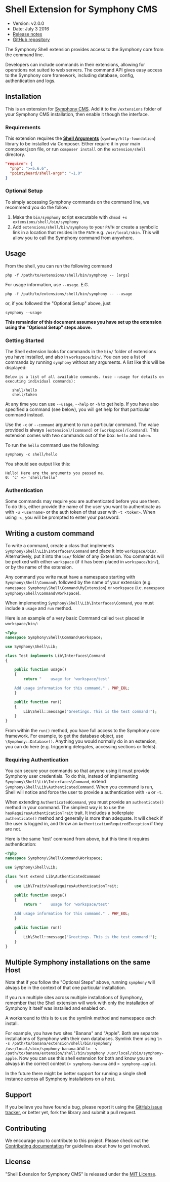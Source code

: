 # Shell Extension for Symphony CMS

- Version: v2.0.0
- Date: July 3 2016
- [Release notes](https://github.com/pointybeard/shell/blob/master/CHANGELOG.md)
- [GitHub repository](https://github.com/pointybeard/shell)

The Symphony Shell extension provides access to the Symphony core from the command line.

Developers can include commands in their extensions, allowing for operations not suited
to web servers. The command API gives easy access to the Symphony core framework, including database, config, authentication and logs.

## Installation

This is an extension for [Symphony CMS](http://getsymphony.com). Add it to the `/extensions` folder of your Symphony CMS installation, then enable it though the interface.

### Requirements

This extension requires the **[Shell Arguments](https://github.com/pointybeard/shellargs)** (`symfony/http-foundation`) library to be installed via Composer. Either require it in your main composer.json file, or run `composer install` on the `extension/shell` directory.

```json
"require": {
  "php": ">=5.6.6",
  "pointybeard/shell-args": "~1.0"
}
```

### Optional Setup

To simply accessing Symphony commands on the command line, we recommend you do the follow:

1. Make the `bin/symphony` script executable with `chmod +x extensions/shell/bin/symphony`
2. Add `extensions/shell/bin/symphony` to your `PATH` or create a symbolic link in a location that resides in the `PATH` e.g. `/usr/local/sbin`. This will allow you to call the Symphony command from anywhere.

## Usage

From the shell, you can run the following command

    php -f /path/to/extensions/shell/bin/symphony -- [args]

For usage information, use `--usage`. E.G.

    php -f /path/to/extensions/shell/bin/symphony -- --usage

or, if you followed the "Optional Setup" above, just

    symphony --usage

**This remainder of this document assumes you have set up the extension using the "Optional Setup" steps above.**

### Getting Started

The Shell extension looks for commands in the `bin/` folder of extensions you have installed, and also in `workspace/bin/`. You can see a list of commands by running `symphony` without any arguments. A list like this will be displayed:

    Below is a list of all available commands. (use --usage for details on
    executing individual commands):

       shell/hello
       shell/token

At any time you can use `--usage`, `--help` or `-h` to get help. If you have also specified a command (see below), you will get help for that particular command instead.

Use the `-c` or `--command` argument to run a particular command. The value provided is always `[extension]/[command]` or `[workspace]/[command]`. This extension comes with two commands out of the box: `hello` and `token`.

To run the `hello` command use the following:

    symphony -c shell/hello

You should see output like this:

    Hello! Here are the arguments you passed me.
    0: 'c' => 'shell/hello'

### Authentication

Some commands may require you are authenticated before you use them. To do this, either provide the name of the user you want to authenticate as with `-u <username>` or the auth token of that user with `-t <token>`. When using `-u`, you will be prompted to enter your password.

## Writing a custom command

To write a command, create a class that implements `Symphony\Shell\Lib\Interfaces\Command` and place it into `workspace/bin/`. Alternatively, put it into the `bin/` folder of any Extension. You commands will be prefixed with either `workspace` (if it has been placed in `workspace/bin/`), or by the name of the extension.

Any command you write must have a namespace starting with `Symphony\Shell\Command\` followed by the name of your extension (e.g. `namespace Symphony\Shell\Command\MyExtension`) or `workspace` (i.e. `namespace Symphony\Shell\Command\Workspace`).

When implementing `Symphony\Shell\Lib\Interfaces\Command`, you must include a `usage` and `run` method.

Here is an example of a very basic Command called `test` placed in `workspace/bin/`:

```php
<?php
namespace Symphony\Shell\Command\Workspace;

use Symphony\Shell\Lib;

class Test implements Lib\Interfaces\Command
{

    public function usage()
    {
        return "    usage for 'workspace/test'

    Add usage information for this command." . PHP_EOL;
    }

    public function run()
    {
        Lib\Shell::message("Greetings. This is the test command!");
    }
}
```

From within the `run()` method, you have full access to the Symphony core framework. For example, to get the database object, use `\Symphony::Database()`. Anything you would normally do in an extension, you can do here (e.g. triggering delegates, accessing sections or fields).

### Requiring Authentication

You can secure your commands so that anyone using it must provide Symphony user credentials. To do this, instead of implementing `Symphony\Shell\Lib\Interfaces\Command`, extend `Symphony\Shell\Lib\AuthenticatedCommand`. When you command is run, Shell will notice and force the user to provide a authentication with `-u` or `-t`.

When extending `AuthenticatedCommand`, you must provide an `authenticate()` method in your command. The simplest way is to use the `hasRequiresAuthenticationTrait` trait. It includes a boilerplate `authenticate()` method and generally is more than adequate. It will check if the user is logged in, and throw an `AuthenticationRequiredException` if they are not.

Here is the same 'test' command from above, but this time it requires authentication:

```php
<?php
namespace Symphony\Shell\Command\Workspace;

use Symphony\Shell\Lib;

class Test extend Lib\AuthenticatedCommand
{
    use Lib\Traits\hasRequiresAuthenticationTrait;

    public function usage()
    {
        return "    usage for 'workspace/test'

    Add usage information for this command." . PHP_EOL;
    }

    public function run()
    {
        Lib\Shell::message("Greetings. This is the test command!");
    }
}
```

## Multiple Symphony installations on the same Host

Note that if you follow the "Optional Steps" above, running `symphony` will always be in the context of that one particular installation.

If you run multiple sites across multiple installations of Symphony, remember that the Shell extension will work with only the installation of Symphony it itself was installed and enabled on.

A workaround to this is to use the symlink method and namespace each install.

For example, you have two sites "Banana" and "Apple". Both are separate installations of Symphony with their own databases. Symlink them using `ln -s /path/to/banana/extension/shell/bin/symphony /usr/local/sbin/symphony-banana` and `ln -s /path/to/banana/extension/shell/bin/symphony /usr/local/sbin/symphony-apple`. Now you can use this shell extension for both and know you are always in the correct context (`> symphony-banana` and `> symphony-apple`).

In the future there might be better support for running a single shell instance across all Symphony installations on a host.

## Support

If you believe you have found a bug, please report it using the [GitHub issue tracker](https://github.com/pointybeard/shell/issues),
or better yet, fork the library and submit a pull request.

## Contributing

We encourage you to contribute to this project. Please check out the [Contributing documentation](https://github.com/pointybeard/shell/blob/master/CONTRIBUTING.md) for guidelines about how to get involved.

## License

"Shell Extension for Symphony CMS" is released under the [MIT License](http://www.opensource.org/licenses/MIT).
